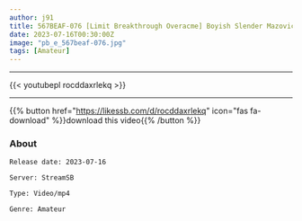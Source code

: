 ```yaml
---
author: j91
title: 567BEAF-076 [Limit Breakthrough Overacme] Boyish Slender Mazovic Girl 24 Years Old. A Fainting Desire De Pervert Goes Crazy With A Merciless Toy T*****e! ! Muscle Conceived Fucking [Gachi Nasty Bitch! ! ]
date: 2023-07-16T00:30:00Z
image: "pb_e_567beaf-076.jpg"
tags: [Amateur]
---
```

___

{{< youtubepl rocddaxrlekq >}}
___

{{% button href="https://likessb.com/d/rocddaxrlekq" icon="fas fa-download" %}}download this video{{% /button %}}
### About

`Release date: 2023-07-16`

`Server: StreamSB`

`Type: Video/mp4`

`Genre:	Amateur`